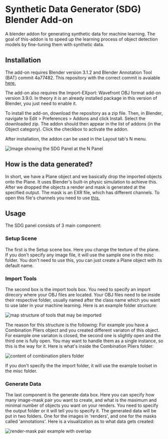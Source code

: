 # Synthetic Data Generator (SDG) Blender Add-on

A blender addon for generating synthetic data for machine learning. The goal of this-addon is to speed up the learning process of object detection models by fine-tuning them
with synthetic data.

## Installation
The add-on requires Blender version 3.1.2 and Blender Annotation Tool (BAT) commit 4a77482. This repository with the correct commit
is avaiable [here.](https://github.com/karolyartur/blender_annotation_tool/tree/4a77482090874f1f625c4e84271afad83fa38fbd)

The add-on also requires the Import-EXport: Wavefront OBJ format add-on version 3.9.0. In theory it is an already
installed package in this version of Blender, you just need to enable it.

To install the add-on, download the repository as a zip file. Then, in Blender, navigate to Edit > Preferences > Addons and click Install. Select the downloaded zip. 
The addon should then appear in the list of addons (in the Object category). 
Click the checkbox to activate the addon.

After installation, the addon can be used in the Layout tab's N menu.


![Image showing the SDG Panel at the N Panel](https://github.com/user-attachments/assets/4a9806be-1cc1-44a6-bd73-b3d51ab4abdc)

## How is the data generated?

In short, we have a Plane object and we basically drop the imported objects onto the Plane. It uses Blender's built-in
physic simulation to achieve this. After we dropped the objects a render and mask is generated at the specified output.
The mask is an EXR file, which has different channels. To open this file's channels you need to use [this.](https://github.com/karolyartur/exr_reader)

## Usage

The SDG panel consists of 3 main component: 
### Setup Scene
The first is the Setup scene box. Here you change the texture of the plane.
If you don't specify any image file, it will use the sample one in the misc folder.
You don't need to use this, you can just create a Plane object with its default name.

### Import Tools

The second box is the import tools box. You need to specify an import direcory where your OBJ files are located. Your OBJ files need to be inside their respective
folder, usually named after the class name which you want to use later in your machine learning. Here is an example folder structure:

![map structure of tools that may be imported](https://github.com/user-attachments/assets/203b64ee-bb06-4848-8a2b-90a1668430b8)

The reason for this structure is the following: For example you have a Combination Pliers object and you created different variaton of this object. For example
one variaton is closed, the second one is slightly open and the third one is fully open. You may want to handle them as a single instance, so this is the way for it.
Here is what's inside the Combination Pliers folder:

![content of combination pliers folder](https://github.com/user-attachments/assets/30fc434b-7532-4d2a-9983-7c5e512c5259)

If you don't specify the the import folder, it will use the example toolset in the misc folder.

### Generate Data
The last component is the generate data box. Here you can specify how many image-mask pair you want to create, and what is the maximum and minimal number of objects
you want on your renders. You need to specify the output folder or it will tell you to specify it. The generated data will be put in two folders. One for the images in 'renders',
and one for the masks called 'annotations'. Here is a visualization as to what data gets created:

![render-mask pair example with overlap](https://github.com/user-attachments/assets/44fe0689-aff9-430b-b8b3-c719894dd2a6)



